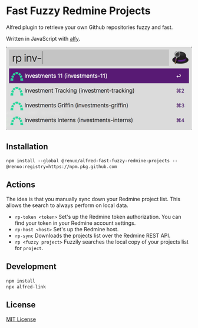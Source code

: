 # Fast Fuzzy Redmine Projects

Alfred plugin to retrieve your own Github repositories fuzzy and fast.

Written in JavaScript with [alfy](https://github.com/sindresorhus/alfy).

![](./docs/screenshot.png)

## Installation

```
npm install --global @renuo/alfred-fast-fuzzy-redmine-projects --@renuo:registry=https://npm.pkg.github.com
```

## Actions

The idea is that you manually sync down your Redmine project list.
This allows the search to always perform on local data.

* `rp-token <token>`
  Set's up the Redmine token authorization. You can find your token
  in your Redmine account settings.
* `rp-host <host>`
  Set's up the Redmine host.
* `rp-sync`
  Downloads the projects list over the Redmine REST API.
* `rp <fuzzy project>`
  Fuzzily searches the local copy of your projects list for `project`.

## Development

```
npm install
npx alfred-link
```

## License

[MIT License](./LICENSE)
